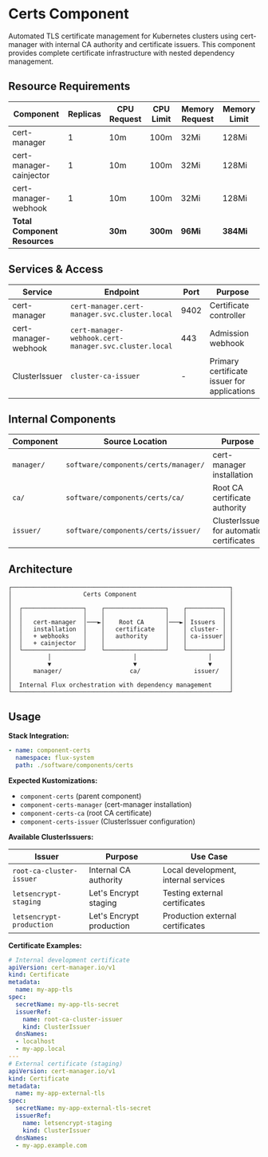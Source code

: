 # Certs Component

Automated TLS certificate management for Kubernetes clusters using cert-manager with internal CA authority and certificate issuers. This component provides complete certificate infrastructure with nested dependency management.

## Resource Requirements

| Component | Replicas | CPU Request | CPU Limit | Memory Request | Memory Limit |
|-----------|----------|-------------|-----------|----------------|--------------|
| cert-manager | 1 | 10m | 100m | 32Mi | 128Mi |
| cert-manager-cainjector | 1 | 10m | 100m | 32Mi | 128Mi |
| cert-manager-webhook | 1 | 10m | 100m | 32Mi | 128Mi |
| **Total Component Resources** | | **30m** | **300m** | **96Mi** | **384Mi** |

## Services & Access

| Service | Endpoint | Port | Purpose |
|---------|----------|------|---------|
| cert-manager | `cert-manager.cert-manager.svc.cluster.local` | 9402 | Certificate controller |
| cert-manager-webhook | `cert-manager-webhook.cert-manager.svc.cluster.local` | 443 | Admission webhook |
| ClusterIssuer | `cluster-ca-issuer` | - | Primary certificate issuer for applications |

## Internal Components

| Component | Source Location | Purpose | Dependencies |
|-----------|----------------|---------|--------------|
| `manager/` | `software/components/certs/manager/` | cert-manager installation | None |
| `ca/` | `software/components/certs/ca/` | Root CA certificate authority | cert-manager |
| `issuer/` | `software/components/certs/issuer/` | ClusterIssuer for automatic certificates | Root CA |

## Architecture

```
┌─────────────────────────────────────────────────────────────┐
│                    Certs Component                          │
│                                                             │
│  ┌─────────────────┐    ┌─────────────────┐    ┌──────────┐ │
│  │                 │    │                 │    │          │ │
│  │   cert-manager  │───►│    Root CA      │───►│ Issuers  │ │
│  │   installation  │    │   certificate   │    │ cluster- │ │
│  │   + webhooks    │    │   authority     │    │ ca-issuer│ │
│  │   + cainjector  │    │                 │    │          │ │
│  └─────────────────┘    └─────────────────┘    └──────────┘ │
│          │                       │                    │     │
│          ▼                       ▼                    ▼     │
│      manager/                   ca/               issuer/   │
│                                                             │
│  Internal Flux orchestration with dependency management     │
└─────────────────────────────────────────────────────────────┘
```

## Usage

**Stack Integration:**
```yaml
- name: component-certs
  namespace: flux-system
  path: ./software/components/certs
```

**Expected Kustomizations:**
- `component-certs` (parent component)
- `component-certs-manager` (cert-manager installation)
- `component-certs-ca` (root CA certificate)
- `component-certs-issuer` (ClusterIssuer configuration)

**Available ClusterIssuers:**

| Issuer | Purpose | Use Case |
|--------|---------|----------|
| `root-ca-cluster-issuer` | Internal CA authority | Local development, internal services |
| `letsencrypt-staging` | Let's Encrypt staging | Testing external certificates |
| `letsencrypt-production` | Let's Encrypt production | Production external certificates |

**Certificate Examples:**
```yaml
# Internal development certificate
apiVersion: cert-manager.io/v1
kind: Certificate
metadata:
  name: my-app-tls
spec:
  secretName: my-app-tls-secret
  issuerRef:
    name: root-ca-cluster-issuer
    kind: ClusterIssuer
  dnsNames:
  - localhost
  - my-app.local
---
# External certificate (staging)
apiVersion: cert-manager.io/v1
kind: Certificate
metadata:
  name: my-app-external-tls
spec:
  secretName: my-app-external-tls-secret
  issuerRef:
    name: letsencrypt-staging
    kind: ClusterIssuer
  dnsNames:
  - my-app.example.com
```
